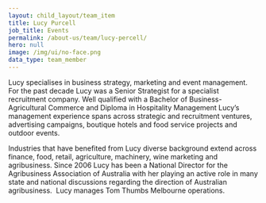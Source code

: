 ```yaml
---
layout: child_layout/team_item
title: Lucy Purcell
job_title: Events
permalink: /about-us/team/lucy-percell/
hero: null
image: /img/ui/no-face.png
data_type: team_member
---
```


Lucy specialises in business strategy, marketing and event management. For the past decade Lucy was a Senior Strategist for a specialist recruitment company. Well qualified with a Bachelor of Business- Agricultural Commerce and Diploma in Hospitality Management Lucy’s management experience spans across strategic and recruitment ventures, advertising campaigns, boutique hotels and food service projects and outdoor events.  

Industries that have benefited from Lucy diverse background extend across finance, food, retail, agriculture, machinery, wine marketing and agribusiness. Since 2006 Lucy has been a National Director for the Agribusiness Association of Australia with her playing an active role in many state and national discussions regarding the direction of Australian agribusiness.  Lucy manages Tom Thumbs Melbourne operations.